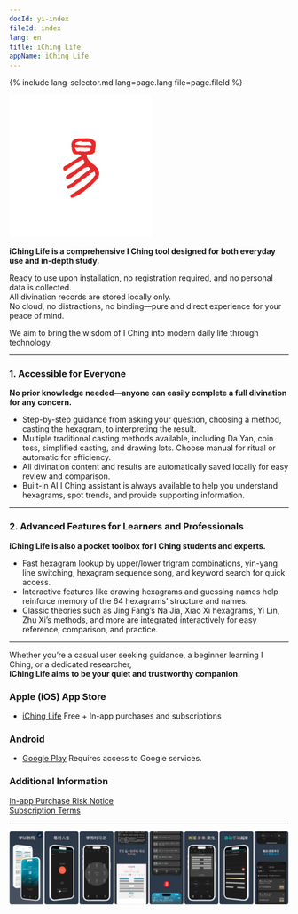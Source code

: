 ```yaml
---
docId: yi-index
fileId: index
lang: en
title: iChing Life
appName: iChing Life
---
```

{% include lang-selector.md lang=page.lang file=page.fileId %}

![og](assets/icon-1.png)

**iChing Life is a comprehensive I Ching tool designed for both everyday use and in-depth study.**

Ready to use upon installation, no registration required, and no personal data is collected.  
All divination records are stored locally only.  
No cloud, no distractions, no binding—pure and direct experience for your peace of mind.

We aim to bring the wisdom of I Ching into modern daily life through technology.

---

### 1. Accessible for Everyone

**No prior knowledge needed—anyone can easily complete a full divination for any concern.**

* Step-by-step guidance from asking your question, choosing a method, casting the hexagram, to interpreting the result.
* Multiple traditional casting methods available, including Da Yan, coin toss, simplified casting, and drawing lots. Choose manual for ritual or automatic for efficiency.
* All divination content and results are automatically saved locally for easy review and comparison.
* Built-in AI I Ching assistant is always available to help you understand hexagrams, spot trends, and provide supporting information.

---

### 2. Advanced Features for Learners and Professionals

**iChing Life is also a pocket toolbox for I Ching students and experts.**

* Fast hexagram lookup by upper/lower trigram combinations, yin-yang line switching, hexagram sequence song, and keyword search for quick access.
* Interactive features like drawing hexagrams and guessing names help reinforce memory of the 64 hexagrams’ structure and names.
* Classic theories such as Jing Fang’s Na Jia, Xiao Xi hexagrams, Yi Lin, Zhu Xi’s methods, and more are integrated interactively for easy reference, comparison, and practice.

---

Whether you’re a casual user seeking guidance, a beginner learning I Ching, or a dedicated researcher,  
**iChing Life aims to be your quiet and trustworthy companion.**

### Apple (iOS) App Store

- [iChing Life](https://apps.apple.com/app/id1533516434) Free + In-app purchases and subscriptions

### Android

- [Google Play](https://play.google.com/store/apps/details?id=me.suhe.yi) Requires access to Google services.

### Additional Information

[In-app Purchase Risk Notice](/market/iap-precautions.md)  
[Subscription Terms](/market/terms_of_subscription.md)

--------

![appintro](/img/full-1.webp)